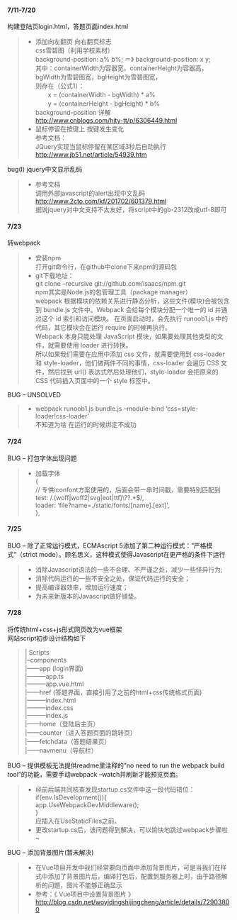 <h4 id="711-720"><i class="icon-file"></i> 7/11-7/20</h4>

<p>构建登陆页login.html，答题页面index.html</p>

<blockquote>
  <ul>
  <li>添加向左翻页 向右翻页标志 <br>
  css雪碧图（利用学校素材） <br>
  background-position: a% b%; ＝》 background-position: x y; <br>
          其中：containerWidth为容器宽，containerHeight为容器高，bgWidth为雪碧图宽，bgHeight为雪碧图宽， <br>
      则存在（公式1）： <br>
      　　x = (containerWidth - bgWidth) * a% <br>
      　　y = (containerHeight - bgHeight) * b% <br>
  background-position 详解 <br>
  <a href="http://www.cnblogs.com/hity-tt/p/6306449.html">http://www.cnblogs.com/hity-tt/p/6306449.html</a></li>
  <li>鼠标停留在按键上 按键发生变化 <br>
  参考文档： <br>
  JQuery实现当鼠标停留在某区域3秒后自动执行 <br>
  <a href="http://www.jb51.net/article/54939.htm">http://www.jb51.net/article/54939.htm</a></li>
  </ul>
</blockquote>

<p>bug(I) jquery中文显示乱码</p>

<blockquote>
  <ul>
  <li>参考文档 <br>
  调用外部javascript的alert出现中文乱码 <br>
  <a href="http://www.2cto.com/kf/201702/601379.html">http://www.2cto.com/kf/201702/601379.html</a> <br>
  据说jquery对中文支持不太友好，将script中的gb-2312改成utf-8即可</li>
  </ul>
</blockquote>

<h4 id="723"><i class="icon-file"></i> 7/23</h4>

<p>转webpack</p>

<blockquote>
  <ul>
  <li>安装npm <br>
  打开git命令行，在github中clone下来npm的源码包</li>
  <li>git下载地址： <br>
  git clone –recursive git://github.com/isaacs/npm.git <br>
  npm其实是Node.js的包管理工具（package manager） <br>
  webpack 根据模块的依赖关系进行静态分析，这些文件(模块)会被包含到 bundle.js 文件中。Webpack 会给每个模块分配一个唯一的 id 并通过这个 id 索引和访问模块。 在页面启动时，会先执行 runoob1.js 中的代码，其它模块会在运行 require 的时候再执行。 <br>
  Webpack 本身只能处理 JavaScript 模块，如果要处理其他类型的文件，就需要使用 loader 进行转换。 <br>
  所以如果我们需要在应用中添加 css 文件，就需要使用到 css-loader 和 style-loader，他们做两件不同的事情，css-loader 会遍历 CSS 文件，然后找到 url() 表达式然后处理他们，style-loader 会把原来的 CSS 代码插入页面中的一个 style 标签中。</li>
  </ul>
</blockquote>

<p>BUG – UNSOLVED</p>

<blockquote>
  <ul>
  <li>webpack runoob1.js bundle.js –module-bind ‘css=style-loader!css-loader’ <br>
  不知道为啥 在运行的时候绑定不成功</li>
  </ul>
</blockquote>

<h4 id="724"><i class="icon-file"></i> 7/24</h4>

<p>BUG – 打包字体出现问题</p>

<blockquote>
  <ul>
  <li>加载字体 <br>
  { <br>
        // 专供iconfont方案使用的，后面会带一串时间戳，需要特别匹配到 <br>
        test: /.(woff|woff2|svg|eot|ttf)\??.*$/, <br>
        loader: ‘file?name=./static/fonts/[name].[ext]’, <br>
      },</li>
  </ul>
</blockquote>



<h4 id="725"><i class="icon-file"></i> 7/25</h4>

<p>BUG – 除了正常运行模式，ECMAscript 5添加了第二种运行模式：”严格模式”（strict mode）。顾名思义，这种模式使得Javascript在更严格的条件下运行</p>

<blockquote>
  <ul>
  <li>消除Javascript语法的一些不合理、不严谨之处，减少一些怪异行为;</li>
  <li>消除代码运行的一些不安全之处，保证代码运行的安全；</li>
  <li>提高编译器效率，增加运行速度；</li>
  <li>为未来新版本的Javascript做好铺垫。</li>
  </ul>
</blockquote>



<h4 id="728"><i class="icon-file"></i> 7/28</h4>

<p>将传统html+css+js形式网页改为vue框架 <br>
网站script初步设计结构如下</p>

<blockquote>
  <p>| Scripts <br>
  |–components <br>
  |——app (login界面) <br>
  |———app.ts <br>
  |———app.vue.html <br>
  |——href (答题界面，直接引用了之前的html+css传统格式页面) <br>
  |———index.html <br>
  |———index.css <br>
  |———index.js <br>
  |——home（登陆后主页） <br>
  |——counter（进入答题页面的跳转页） <br>
  |——fetchdata（答题结果页） <br>
  |——navmenu（导航栏）</p>
</blockquote>

<p>BUG – 提供模板无法提供readme里注释的”no need to run the webpack build tool”的功能，需要手动webpack –watch并刷新才能预览页面。</p>

<blockquote>
  <ul>
  <li>经前后端共同核查发现startup.cs文件中这一段代码错位： <br>
  if(env.IsDevelopment()){ <br>
  app.UseWebpackDevMiddleware(); <br>
  } <br>
  应插入在UseStaticFiles之前。</li>
  <li>更改startup.cs后，该问题得到解决，可以愉快地跳过webpack步骤啦~</li>
  </ul>
</blockquote>

<p>BUG – 添加背景图片(暂未解决)</p>

<blockquote>
  <ul>
  <li>在Vue项目开发中我们经常要向页面中添加背景图片，可是当我们在样式中添加了背景图片后，编译打包后，配置到服务器上时，由于路径解析的问题，图片不能够正确显示</li>
  <li>参考：《 Vue项目中设置背景图片 》 <br>
  <a href="http://blog.csdn.net/woyidingshijingcheng/article/details/72903800">http://blog.csdn.net/woyidingshijingcheng/article/details/72903800</a></li>
  </ul>
</blockquote>
